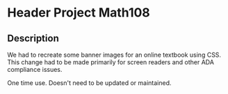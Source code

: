 # Header Project Math108

## Description 
We had to recreate some banner images for an online textbook using CSS.  
This change had to be made primarily for screen readers and other ADA compliance issues.

One time use. Doesn't need to be updated or maintained.